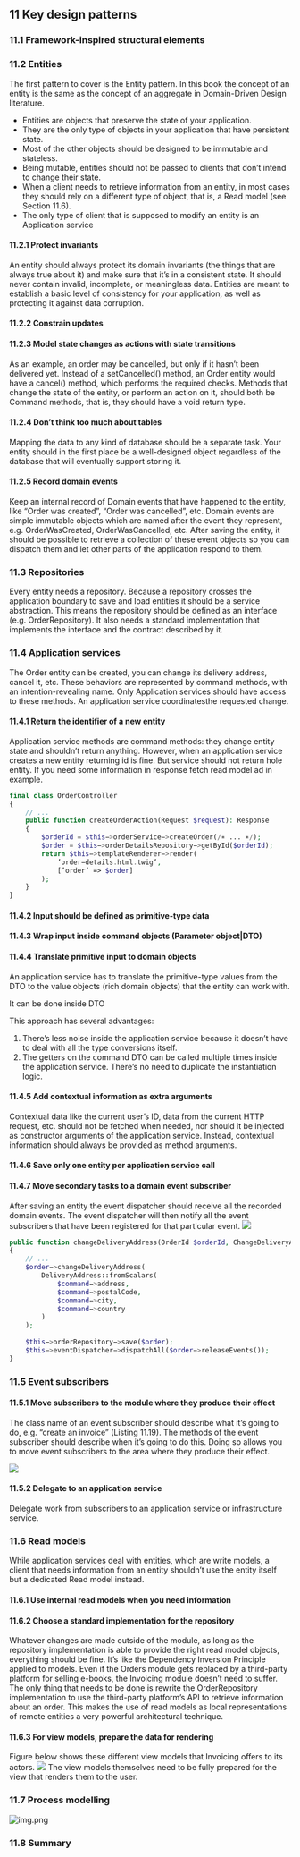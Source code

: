 ## 11 Key design patterns

### 11.1 Framework-inspired structural elements

### 11.2 Entities

The first pattern to cover is the Entity pattern.
In this book the concept of an entity is the same as the concept of an aggregate in Domain-Driven Design literature.

- Entities are objects that preserve the state of your application.
- They are the only type of objects in your application that have persistent state.
- Most of the other objects should be designed to be immutable and stateless.
- Being mutable, entities should not be passed to clients that don’t intend to change their state.
- When a client needs to retrieve information from an entity, in most
  cases they should rely on a different type of object, that is, a Read model (see Section 11.6).
- The only type of client that is supposed to modify an entity is an Application service

#### 11.2.1 Protect invariants

An entity should always protect its domain invariants (the things that are always true about it)
and make sure that it’s in a consistent state. It should never contain invalid, incomplete, or
meaningless data. Entities are meant to establish a basic level of consistency for your
application, as well as protecting it against data corruption.

#### 11.2.2 Constrain updates

#### 11.2.3 Model state changes as actions with state transitions

As an example, an order may be cancelled, but only if it hasn’t been delivered yet. Instead of a
setCancelled() method, an Order entity would have a cancel() method, which performs the
required checks.
Methods that change the state of the entity, or perform an action on it, should both be Command
methods, that is, they should have a void return type.

#### 11.2.4 Don’t think too much about tables

Mapping the data to any kind of database should be a separate task. Your entity should in the
first place be a well-designed object regardless of the database that will eventually support
storing it.

#### 11.2.5 Record domain events

Keep an internal record of Domain events that have happened to the entity, like “Order was
created”, “Order was cancelled”, etc. Domain events are simple immutable objects which are
named after the event they represent, e.g. OrderWasCreated, OrderWasCancelled, etc. After
saving the entity, it should be possible to retrieve a collection of these event objects so you can
dispatch them and let other parts of the application respond to them.

### 11.3 Repositories

Every entity needs a repository. Because a repository crosses the application boundary to save
and load entities it should be a service abstraction. This means the repository should be defined
as an interface (e.g. OrderRepository). It also needs a standard implementation that
implements the interface and the contract described by it.

### 11.4 Application services

The Order entity can be created, you can change its delivery address, cancel it, etc. These
behaviors are represented by command methods, with an intention-revealing name. Only
Application services should have access to these methods. An application service coordinatesthe requested change.

#### 11.4.1 Return the identifier of a new entity

Application service methods are command methods: they change entity state and shouldn’t
return anything. However, when an application service creates a new entity returning id is fine.
But service should not return hole entity.
If you need some information in response fetch read model ad in example.

```php
final class OrderController
{
    // ...
    public function createOrderAction(Request $request): Response
    {
        $orderId = $this−>orderService−>createOrder(/∗ ... ∗/);
        $order = $this−>orderDetailsRepository−>getById($orderId);
        return $this−>templateRenderer−>render(
            ’order−details.html.twig’,
            [’order’ => $order]
        );
    }
}
```

#### 11.4.2 Input should be defined as primitive-type data

#### 11.4.3 Wrap input inside command objects (Parameter object|DTO)

#### 11.4.4 Translate primitive input to domain objects

An application service has to translate the primitive-type values from the DTO to the value objects (rich domain
objects) that the entity can work with.

It can be done inside DTO

This approach has several advantages:

1. There’s less noise inside the application service because it doesn’t have to deal with all
   the type conversions itself.
2. The getters on the command DTO can be called multiple times inside the application
   service. There’s no need to duplicate the instantiation logic.

#### 11.4.5 Add contextual information as extra arguments

Contextual data like the current user’s ID, data from the current HTTP request, etc. should not
be fetched when needed, nor should it be injected as constructor arguments of the application
service. Instead, contextual information should always be provided as method arguments.

#### 11.4.6 Save only one entity per application service call

#### 11.4.7 Move secondary tasks to a domain event subscriber

After saving an entity the event dispatcher should receive all the recorded domain events. The
event dispatcher will then notify all the event subscribers that have been registered for that
particular event.
![](./../img/event.png)

```php
public function changeDeliveryAddress(OrderId $orderId, ChangeDeliveryAddress $command): void 
{
    // ...
    $order−>changeDeliveryAddress(
        DeliveryAddress::fromScalars(
            $command−>address,
            $command−>postalCode,
            $command−>city,
            $command−>country
        )
    );
    
    $this−>orderRepository−>save($order);
    $this−>eventDispatcher−>dispatchAll($order−>releaseEvents());
}
```

### 11.5 Event subscribers

#### 11.5.1 Move subscribers to the module where they produce their effect

The class name of an event subscriber should describe what it’s going to do, e.g. “create an
invoice” (Listing 11.19). The methods of the event subscriber should describe when it’s going
to do this. Doing so allows you to move event subscribers to the area where they produce their
effect.

![](./../img/subscriber.png)

#### 11.5.2 Delegate to an application service

Delegate work from subscribers to an application service or infrastructure service.

### 11.6 Read models

While application services deal with entities, which are write models, a client that needs
information from an entity shouldn’t use the entity itself but a dedicated Read model instead.

#### 11.6.1 Use internal read models when you need information

#### 11.6.2 Choose a standard implementation for the repository

Whatever changes are made outside of the module, as long as the repository implementation is
able to provide the right read model objects, everything should be fine. It’s like the Dependency
Inversion Principle applied to models. Even if the Orders module gets replaced by a third-party
platform for selling e-books, the Invoicing module doesn’t need to suffer. The only thing that
needs to be done is rewrite the OrderRepository implementation to use the third-party
platform’s API to retrieve information about an order. This makes the use of
read models as local representations of remote entities a very powerful architectural technique.

#### 11.6.3 For view models, prepare the data for rendering

Figure below shows these different view models that Invoicing offers to its actors.
![](./../img/read_models.png)
The view models themselves need to be fully prepared for the view that renders them to the user.

### 11.7 Process modelling

![img.png](./../img/process_modelling.png)

### 11.8 Summary

